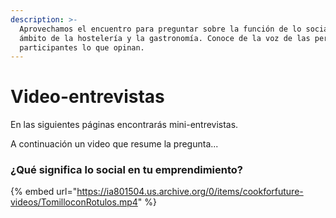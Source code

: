 ```yaml
---
description: >-
  Aprovechamos el encuentro para preguntar sobre la función de lo social en el
  ámbito de la hostelería y la gastronomía. Conoce de la voz de las personas
  participantes lo que opinan.
---
```


# Video-entrevistas

En las siguientes páginas encontrarás mini-entrevistas.

A continuación un video que resume la pregunta...

### ¿Qué significa lo social en tu emprendimiento?

{% embed url="https://ia801504.us.archive.org/0/items/cookforfuture-videos/TomilloconRotulos.mp4" %}

